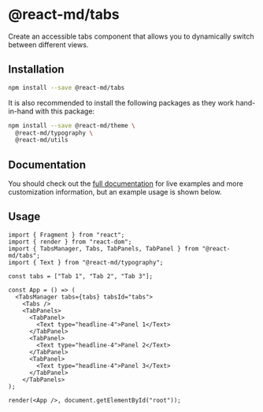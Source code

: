# @react-md/tabs

Create an accessible tabs component that allows you to dynamically switch
between different views.

## Installation

```sh
npm install --save @react-md/tabs
```

It is also recommended to install the following packages as they work
hand-in-hand with this package:

```sh
npm install --save @react-md/theme \
  @react-md/typography \
  @react-md/utils
```

<!-- DOCS_REMOVE -->

## Documentation

You should check out the
[full documentation](https://react-md.dev/packages/tabs/demos) for live examples
and more customization information, but an example usage is shown below.

<!-- DOCS_REMOVE_END -->

## Usage

```tsx
import { Fragment } from "react";
import { render } from "react-dom";
import { TabsManager, Tabs, TabPanels, TabPanel } from "@react-md/tabs";
import { Text } from "@react-md/typography";

const tabs = ["Tab 1", "Tab 2", "Tab 3"];

const App = () => (
  <TabsManager tabs={tabs} tabsId="tabs">
    <Tabs />
    <TabPanels>
      <TabPanel>
        <Text type="headline-4">Panel 1</Text>
      </TabPanel>
      <TabPanel>
        <Text type="headline-4">Panel 2</Text>
      </TabPanel>
      <TabPanel>
        <Text type="headline-4">Panel 3</Text>
      </TabPanel>
    </TabPanels>
);

render(<App />, document.getElementById("root"));
```
